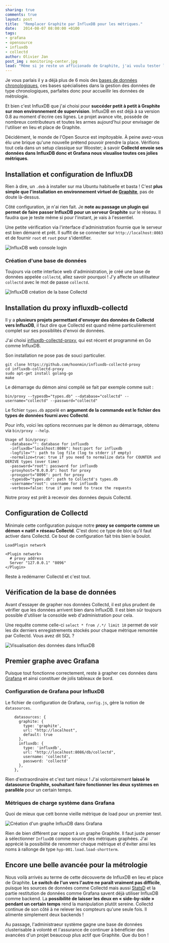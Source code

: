 ```yaml
---
sharing: true
comments: true
layout: post
title:  "Remplacer Graphite par InfluxDB pour les métriques."
date:   2014-08-07 08:00:00 +0100
tags:
- grafana
- opensource
- influxdb
- collectd
author: Olivier Jan
post_img : monitoring-center.jpg
lead: "Même si je reste un afficionado de Graphite, j'ai voulu tester les avancées du projet InfluxDB et commencer à l'envisager comme base de données pour la métrologie."
---
```


Je vous parlais il y a déjà plus de 6 mois des [bases de données chronologiques](/2013/12/time-series-databases/), ces bases spécialisées dans la gestion des données de type chronologiques, parfaites donc pour accueillir les données de métrologie.

Et bien c'est InfluxDB que j'ai choisi pour **succéder petit à petit à Graphite sur mon environnement de supervision**. InfluxDB en est déjà à sa version 0.8 au moment d'écrire ces lignes. Le projet avance vite, possède de nombreux contributeurs et toutes les armes aujourd'hui pour envisager de l'utiliser en lieu et place de Graphite.

Décidément, le monde de l'Open Source est impitoyable. À peine avez-vous élu une brique qu'une nouvelle prétend pouvoir prendre la place. Vérifions tout cela dans un setup classique sur Wooster; à savoir **Collectd envoie ses données dans InfluxDB donc et Grafana nous visualise toutes ces jolies métriques**.

## Installation et configuration de InfluxDB

Rien à dire, un `.deb` à installer sur ma Ubuntu habituelle et basta ! C'est **plus simple que l'installation en environnement virtuel de [Graphite](/doc/graphite/)**, pas de doute là-dessus.

Côté configuration, je n'ai rien fait. Je **note au passage un plugin qui permet de faire passer InfluxDB pour un serveur Graphite** sur le réseau. Il faudra que je teste même si pour l'instant, je vais à l'essentiel.

Une petite vérification via l'interface d'administration fournie que le serveur est bien démarré et prêt. Il suffit de se connecter sur `http://localhost:8083` et de fournir `root` et `root` pour s'identifier.

![InfluxDB web console login](../img/posts/influxdb-collectd-grafana/influxdb-login.png)

### Création d'une base de données

Toujours via cette interface web d'administration, je créé une base de données appelée `collectd`, allez savoir pourquoi ! J'y affecte un utilisateur `collectd` avec le mot de passe `collectd`.

![InfluxDB création de la base Collectd](../img/posts/influxdb-collectd-grafana/database-creation.png)

## Installation du proxy influxdb-collectd

Il y a **plusieurs projets permettant d'envoyer des données de Collectd vers InfluxDB**, il faut dire que Collectd est quand même particulièrement complet sur ses possiblités d'envoi de données.

J'ai choisi [influxdb-collectd-proxy](https://github.com/hoonmin/influxdb-collectd-proxy), qui est récent et programmé en Go comme InfluxDB.

Son installation ne pose pas de souci particulier.

~~~
git clone https://github.com/hoonmin/influxdb-collectd-proxy
cd influxdb-collectd-proxy
sudo apt-get install golang-go
make
~~~

Le démarrage du démon ainsi compilé se fait par exemple comme suit :

	bin/proxy --typesdb="types.db" --database="collectd" --username="collectd" --password="collectd"

Le fichier `types.db` appelé en **argument de la commande est le fichier des types de données fourni avec Collectd**.

Pour info, voici les options reconnues par le démon au démarrage, obtenu via `bin/proxy --help`.

~~~
Usage of bin/proxy:
  -database="": database for influxdb
  -influxdb="localhost:8086": host:port for influxdb
  -logfile="": path to log file (log to stderr if empty)
  -normalize=true: true if you need to normalize data for COUNTER and DERIVE types (over time)
  -password="root": password for influxdb
  -proxyhost="0.0.0.0": host for proxy
  -proxyport="8096": port for proxy
  -typesdb="types.db": path to Collectd's types.db
  -username="root": username for influxdb
  -verbose=false: true if you need to trace the requests
~~~

Notre proxy est prêt à recevoir des données depuis Collectd.

## Configuration de Collectd

Minimale cette configuration puisque notre **proxy se comporte comme un démon « natif » réseau Collectd**. C'est donc ce type de bloc qu'il faut activer dans Collectd. Ce bout de configuration fait très bien le boulot.

~~~
LoadPlugin network

<Plugin network>
  # proxy address
  Server "127.0.0.1" "8096"
</Plugin>
~~~

Reste à redémarrer Collectd et c'est tout.

## Vérification de la base de données

Avant d'essayer de grapher nos données Collectd, il est plus prudent de vérifier que les données arrivent bien dans InfluxDB. Il est bien sûr toujours possible d'utiliser la consolde web d'administration pour cela.

Une requête comme celle-ci `select * from /.*/ limit 10` permet de voir les dix derniers enregistrements stockés pour chaque métrique remontée par Collectd. Vous avez dit SQL ?

![Visualisation des données dans InfluxDB](../img/posts/influxdb-collectd-grafana/data-selection.png)

## Premier graphe avec Grafana

Puisque tout fonctionne correctement, reste à grapher ces données dans [Grafana](/2014/03/grafana-graphite-interface/) et ainsi constituer de jolis tableaux de bord.

### Configuration de Grafana pour InfluxDB

Le fichier de configuration de Grafana, `config.js`, gère la notion de `datasources`.

~~~
    datasources: {
      graphite: {
        type: 'graphite',
        url: "http://localhost",
        default: true
      },
      influxdb: {
        type: 'influxdb',
        url: "http://localhost:8086/db/collectd",
        username: 'collectd',
        password: 'collectd'
      },
    },
~~~

Rien d'extraordinaire et c'est tant mieux ! J'ai volontairement **laissé le datasource Graphite, souhaitant faire fonctionner les deux systèmes en parallèle** pour un certain temps.

### Métriques de charge système dans Grafana

Quoi de mieux que cett bonne vieille métrique de load pour un premier test.

![Création d'un graphe InfluxDB dans Grafana](../img/posts/influxdb-collectd-grafana/grafana-settings.png)

Rien de bien différent par rapport à un graphe Graphite. Il faut juste penser à sélectionner `InfluxDB` comme source des métriques graphées. J'ai apprécié la possibilité de renommer chaque métrique et d'éviter ainsi les noms à rallonge de type `hyp-001.load.load-shortterm`.

## Encore une belle avancée pour la métrologie

Nous voilà arrivés au terme de cette découverte de InfluxDB en lieu et place de Graphite. **Le switch de l'un vers l'autre ne paraît vraiment pas difficile**, puisque les sources de données comme Collectd mais aussi [StatsD](/2014/02/graphite-statsd-metrologie/) et la partie restitution de données comme Grafana savent déjà utiliser InfluxDB comme backend. La **possibilité de laisser les deux en « side-by-side » pendant un certain temps** rend la manipulation plutôt sereine. Collectd continue de son côté à ne relever les compteurs qu'une seule fois. Il alimente simplement deux backends !

Au passage, l'administraeur système gagne une base de données clusterisable à volonté et l'assurance de continuer à bénéficier des avancées d'un projet beaucoup plus actif que Graphite. Que du bon !